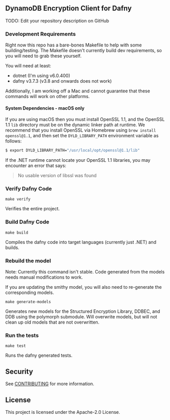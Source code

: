 ## DynamoDB Encryption Client for Dafny

TODO: Edit your repository description on GitHub

### Development Requirements

Right now this repo has a bare-bones Makefile to help with some building/testing.
The Makefile doesn't currently build dev requirements, so you will need to grab these yourself.

You will need at least:
- dotnet (I'm using v6.0.400)
- dafny v3.7.3 (v3.8 and onwards does not work)

Additionally, I am working off a Mac and cannot guarantee that these commands will work on other platforms.

#### System Dependencies - macOS only

If you are using macOS then you must install OpenSSL 1.1,
and the OpenSSL 1.1 `lib` directory must be on the dynamic linker path at runtime.
We recommend that you install OpenSSL via Homebrew using `brew install openssl@1.1`,
and then set the `DYLD_LIBRARY_PATH` environment variable as follows:

```bash
$ export DYLD_LIBRARY_PATH="/usr/local/opt/openssl@1.1/lib"
```

If the .NET runtime cannot locate your OpenSSL 1.1 libraries,
you may encounter an error that says:

> No usable version of libssl was found

### Verify Dafny Code

```
make verify
```

Verifies the entire project.

### Build Dafny Code

```
make build
```

Compiles the dafny code into target languages (currently just .NET) and builds.


### Rebuild the model

Note: Currently this command isn't stable.
Code generated from the models needs manual modifications to work.

If you are updating the smithy model, you will also need to re-generate the corresponding models.

```
make generate-models
```

Generates new models for the Structured Encryption Library, DDBEC, and DDB using the polymorph submodule.
Will overwrite models, but will not clean up old models that are not overwritten.

### Run the tests

```
make test
```

Runs the dafny generated tests.

## Security

See [CONTRIBUTING](CONTRIBUTING.md#security-issue-notifications) for more information.

## License

This project is licensed under the Apache-2.0 License.


